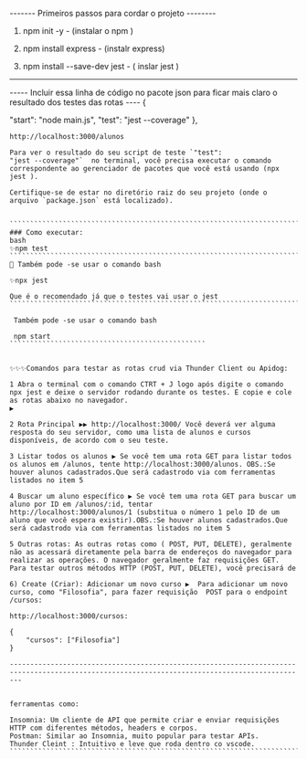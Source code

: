 
------- Primeiros passos para cordar o projeto --------
1) npm init -y  -  (instalar o npm )

2)  npm install express - (instalr express)

3) npm install --save-dev jest - ( inslar jest )


-------------------------------------------------------------------------------



----- Incluir essa linha de código no pacote json para ficar mais claro o resultado dos testes das rotas ----
{

"start": "node main.js",
"test": "jest --coverage"
},

```````````````````````````````````````````````````````````````````````````````````````````````
http://localhost:3000/alunos

Para ver o resultado do seu script de teste `"test":
"jest --coverage"`  no terminal, você precisa executar o comando correspondente ao gerenciador de pacotes que você está usando (npx jest ).

Certifique-se de estar no diretório raiz do seu projeto (onde o arquivo `package.json` está localizado).


```````````````````````````````````````````````````````````````````````````````````````
### Como executar:
bash
✨npm test
``````````````````````````````````````````````````````````````````````````
🎇 Também pode -se usar o comando bash

✨npx jest

Que é o recomendado já que o testes vai usar o jest
````````````````````````````````````````````````````````````````````````````````````````

 Também pode -se usar o comando bash

 npm start 
````````````````````````````````````````````````


✨✨✨Comandos para testar as rotas crud via Thunder Client ou Apidog:

1️ Abra o terminal com o comando CTRT + J logo após digite o comando npx jest e deixe o servidor rodando durante os testes. E copie e cole as rotas abaixo no navegador.
▶️

2️ Rota Principal ▶▶️ http://localhost:3000/ Você deverá ver alguma resposta do seu servidor, como uma lista de alunos e cursos disponíveis, de acordo com o seu teste.

3️ Listar todos os alunos ▶ Se você tem uma rota GET para listar todos os alunos em /alunos, tente http://localhost:3000/alunos. OBS.:Se houver alunos cadastrados.Que será cadastrodo via com ferramentas listados no item 5️

4️ Buscar um aluno específico ▶ Se você tem uma rota GET para buscar um aluno por ID em /alunos/:id, tentar
http://localhost:3000/alunos/1 (substitua o número 1 pelo ID de um aluno que você espera existir).OBS.:Se houver alunos cadastrados.Que será cadastrodo via com ferramentas listados no item 5️

5️ Outras rotas: As outras rotas como ( POST, PUT, DELETE), geralmente não as acessará diretamente pela barra de endereços do navegador para realizar as operações. O navegador geralmente faz requisições GET. Para testar outros métodos HTTP (POST, PUT, DELETE), você precisará de 

6) Create (Criar): Adicionar um novo curso ▶  Para adicionar um novo curso, como "Filosofia", para fazer requisição  POST para o endpoint /cursos:

http://localhost:3000/cursos: 

{
    "cursos": ["Filosofia"]
}

-----------------------------------------------------------------------------------------------------------------------------------------------


ferramentas como:

Insomnia: Um cliente de API que permite criar e enviar requisições HTTP com diferentes métodos, headers e corpos.
Postman: Similar ao Insomnia, muito popular para testar APIs.
Thunder Cleint : Intuitivo e leve que roda dentro co vscode.
````````````````````````````````````````````````````````````````````````````````````````````

```````````````````````````````````````````````````````````````````````````````````````````````
